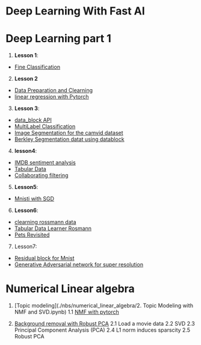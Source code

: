 # Deep Learning With Fast AI #

# Deep Learning part 1
1. **Lesson 1**:
  * [Fine Classification](./nbs/dl1/Lesson1_Baseball_Cricket.ipynb)
2. **Lesson 2**
  * [Data Preparation and Clearning]( ./nbs/dl1/Lesson2_data_cleaning_preparation.ipynb )
  * [linear regression with Pytorch]( ./nbs/dl1/Lesson2.2_torch_introduction_autograd.ipynb )
3. **Lesson 3**:
  * [data_block API](./nbs/dl1/Lesson3_DataBlock_API.ipynb)
  * [MultiLabel Classification](./nbs/dl1/Lesson3_Multi_label_classification.ipynb)
  * [Image Segmentation for the camvid dataset](./nbs/dl1/Lesson3_Camvid.ipynb)
  * [Berkley Segmentation datat using datablock](./nbs/dl1/Lesson3_Edge_Detection.ipynb)

4. **lesson4**:
  * [IMDB sentiment analysis](./nbs/dl1/Lesson3_IMDB.ipynb)
  * [Tabular Data](./nbs/dl1/Lesson4_tabular.ipynb)
  * [Collaborating filtering](./nbs/dl1/Lesson4_Collaborative_Filtering.ipynb)

5. **Lesson5**:
  * [Mnisti with SGD](../my_repo/nbs/dl1/Lesson5-SGD-MNIST.ipynb)

6. **Lesson6**:
  * [clearning rossmann data](http://www.url.com)
  * [Tabular Data Learner Rosmann](./nbs/)
  * [Pets Revisited](./nbs/dl1/Lesson6-Pets-more.ipynb)

7. Lesson7:
  * [Residual block for Mnist](./nbs/dl1/lesson7_resnet_mnist.ipynb)
  * [Generative Adversarial network for super
      resolution](../my_repo/nbs/dl1/Lesson7-supper_resolution_gan.ipynb)


# Numerical Linear algebra
1. [Topic modeling](./nbs/numerical_linear_algebra/2. Topic Modeling with NMF and SVD.ipynb)
1.1 [NMF with pytorch](./nbs/numerical_linear_algebra/Lesson2_Application_NMF_numpy_torch.ipynb)

2. [Background removal with Robust PCA](./nbs/numerical_linear_algebra/Lesson4_background_removal.ipynb)
2.1 Load a movie data
2.2 SVD
2.3 Principal Component Analysis (PCA)
2.4 L1 norm induces sparscity
2.5 Robust PCA

